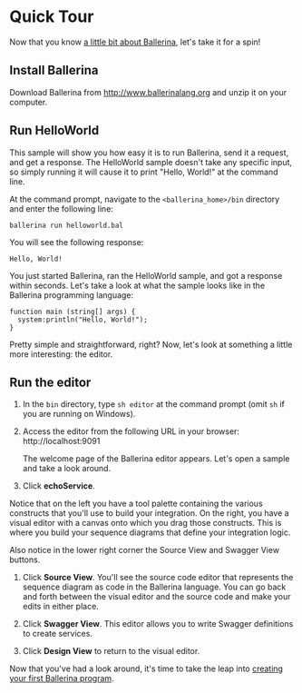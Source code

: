 # Quick Tour

Now that you know [a little bit about Ballerina](intro.md), let's take it for a spin! 

## Install Ballerina

Download Ballerina from http://www.ballerinalang.org and unzip it on your computer. 

## Run HelloWorld

This sample will show you how easy it is to run Ballerina, send it a request, and get a response. The HelloWorld sample doesn't take any specific input, so simply running it will cause it to print "Hello, World!" at the command line.

At the command prompt, navigate to the `<ballerina_home>/bin` directory and enter the following line:

```
ballerina run helloworld.bal
```

You will see the following response:

```
Hello, World!
```

You just started Ballerina, ran the HelloWorld sample, and got a response within seconds. Let's take a look at what the sample looks like in the Ballerina programming language:

```
function main (string[] args) {
  system:println("Hello, World!");
}
```

Pretty simple and straightforward, right? Now, let's look at something a little more interesting: the editor.

## Run the editor

1. In the `bin` directory, type `sh editor` at the command prompt (omit `sh` if you are running on Windows).

1. Access the editor from the following URL in your browser: http://localhost:9091

   The welcome page of the Ballerina editor appears. Let's open a sample and take a look around. 

1. Click **echoService**.

Notice that on the left you have a tool palette containing the various constructs that you'll use to build your integration. On the right, you have a visual editor with a canvas onto which you drag those constructs. This is where you build your sequence diagrams that define your integration logic. 

Also notice in the lower right corner the Source View and Swagger View buttons. 
   
1. Click **Source View**. You'll see the source code editor that represents the sequence diagram as code in the Ballerina language. You can go back and forth between the visual editor and the source code and make your edits in either place. 

1. Click **Swagger View**. This editor allows you to write Swagger definitions to create services.

1. Click **Design View** to return to the visual editor. 

Now that you've had a look around, it's time to take the leap into [creating your first Ballerina program](tutorials/first-program.md).
